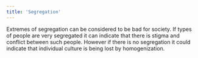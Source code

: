 ```yaml
---
title: 'Segregation'
---
```


Extremes of segregation can be considered to be bad for society. If types of people are very segregated it can indicate that there is stigma and conflict between such people. However if there is no segregation it could indicate that individual culture is being lost by homogenization.
